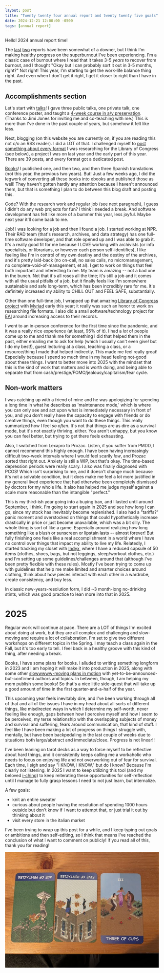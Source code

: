 ```yaml
---
layout: post
title: "Twenty twenty four annual report and twenty twenty five goals"
date: 2024-12-21 12:00:00 -0500
tags: [annual report]
---
```


Hello! 2024 annual report time!

The [last](https://bits.ashleyblewer.com/blog/2022/12/29/2022-annual-report/) [two](https://bits.ashleyblewer.com/blog/2023/12/27/annual-report/) reports have been somewhat of a downer, but I think I'm making healthy progress on the superburnout I've been experiencing. I'm a classic case of burnout where I read that it takes 3-5 _years_ to recover from burnout, and I thought "Okay but I can probably sort it out in 3-5 months, right?" Not right! This year, I'm starting to get the work-life balance thing right. And even when I don't get it right, I get it closer to right than I have in the past.

## Accomplishments section

Let's start with [talks](https://bits.ashleyblewer.com/talks/)! I gave three public talks, one private talk, one conference poster, and taught a [4-week course in a/v preservation](https://docs.google.com/document/d/1xFCU7tO8n1M3W4PoJpuF1NWSI1jSKEAYBwWCCvkIr_c/edit?tab=t.0). (Thanks to Jimi Jones for inviting me and co-teaching with me.) This is more than I've done in the past couple of years, but somehow it felt like less.

Next, blogging (on this website you are currently on, if you are reading this not c/o an RSS reader). I did a LOT of that. I challenged myself to [post something about every format](https://bits.ashleyblewer.com/blog/2023/08/04/researching-file-formats-library-of-congress-sustainability-of-digital-formats/) I was researching for the Library of Congress (see below), a project I was on last year and the early part of this year. There are 39 posts, and every format got a dedicated post.

[Books](https://mediaguides.archivesoftomorrow.com/books/)! I published one, and then two, and then three Spanish translations (not this year, the previous two years). But! Just a few weeks ago, I did the legwork of converting all these books into ebooks and published those as well! They haven't gotten hardly any attention because I haven't announced them, but that is something I plan to do between this blog draft and posting this.

Code? With the research work and regular job (see next paragraph), I guess I didn't do any web projects for fun? I think I needed a break. And software development has felt like more of a bummer this year, less joyful. Maybe next year it'll come back to me.

Job! I was looking for a job and then I found a job. I started working at NPR. Their RAD team (that's research, archives, and data strategy) has one full-time software developer, and that role opened up and I was able to grab it. It's a really good fit for me because I LOVE working with archivists (or info specialists, or librarians, or however each person self-identifies), I like feeling like I'm in control of my own destiny and the destiny of the archives, and it's pretty laid-back (no on-call, no sales calls, no micromanagement, no complete-void-of-management, et al). I get to work on things that feel both important and interesting to me. My team is amazing -- not a bad one in the bunch. Not that it's all roses all the time; it's still a job and it comes with all the usual pitfalls of a job, but it finally feels like I'm somewhere sustainable and safe long-term, which has been incredibly rare for me. It's definitely increased my ability to CHILL OUT and FEEL SAFE, substantially.

Other than one full-time job, I wrapped up that amazing [Library of Congress project](https://blogs.loc.gov/thesignal/2023/06/filling-in-the-file-format-gaps/) with [Myriad](https://myriadconsultants.org/blog/enhancing-file-format-documentation-myriads-commitment-to-collaboration-transparency-and-efficiency) early this year; it really was such an honor to work on researching file formats. I also did a small software/technology project for [EAI](https://www.eai.org/) around increasing access to their records.

I went to an in-person conference for the first time since the pandemic, and it was a really nice experience (at least, 95% of it). I had a _lot_ of people come up to me and thank me for something I did that helped them in the past, either emailing me to ask for help (which I usually can't even give! but I do my best!), guest lecturing at a class, teaching a class, or a resource/thing I made that helped indirectly. This made me feel really great! Especially because I spend so much time in my head feeling not-good about these things. I want to better move into 2025 with the mindset that this is the kind of work that matters and is worth doing, and being able to separate that from cash/prestige/FOMO/jealousy/capitalism/fear cycle.

## Non-work matters

I was catching up with a friend of mine and he was apologizing for spending a long time in what he describes as 'maintenance mode,' which is where you can only see and act upon what is immediately necessary in front of you, and you don't really have the capacity to engage with friends or do creative things, even though you want to do these things. This really summarized how I feel *so often*. It's not that things are as dire as a survival mode, but it's not exactly thriving, either. You aren't unhappy, but you know you can feel better, but trying to get there feels exhausting.

Also, I switched from Lexapro to Prozac. Listen, if you suffer from PMDD, I cannot recommend this highly enough. I have been having increasingly difficult two-week intervals where I would feel scarily _low_, and Prozac sorted that right out. Anxiety is still a WIP, but that's okay. The time-based depression periods were really scary. I also was finally diagnosed with PCOS! Which isn't surprising to me, and it doesn't change much because it's not a solvable condition, but it does make me feel a lot more justified in my general lived experience that had otherwise been completely dismissed by doctors for my whole life. It also has helped me judge myself against a scale more reasonable than the intangible "perfect."

This is my third-ish year going into a buying ban, and I lasted until around September, I think. I'm going to start again in 2025 and see how long I can go, since my stock has inevitably become replenished. I also had a "tariffs?" panic moment and overstocked on things that could hypothetically increase drastically in price or just become unavailable, which was a bit silly. The whole thing is sort of like a game. Especially around realizing how long something like a blush or sunscreen or lipstain lasts -- almost forever! But fully finishing one feels like a real accomplishment in a world where I have no control over things that impact my ability to live my life. Relatedly, I started tracking my closet with [Indyx](https://www.myindyx.com/), where I have a reduced capsule of 50 items (clothes, shoes, bags, but not leggings, sleep/workout clothes, etc.) and I'm setting up some guidelines/challenges around that (although I've been pretty flexible with these rules). Mostly I've been trying to come up with guidelines that help me make limited and smarter choices around clothing, think about how pieces interact with each other in a wardrobe, create consistency, and buy less.

In classic new-years-resolution form, I did ~3 month-long no-drinking stints, which was good practice to lean more into that in 2025.

# 2025

Regular work will continue at pace. There are a LOT of things I'm excited about doing at work, but they are all complex and challenging and slow-moving and require a lot of collaboration. I'm set to give two different workshops on different topics in the Spring. I may teach a class again in the Fall, but it's too early to tell. I feel back in a healthy groove with this kind of thing, after needing a break.

Books, I have some plans for books. I alluded to writing something longform in 2023 and I am hoping it will make it into production in 2025, along with some other [slowwwww-moving plans in motion](https://formattingpress.com/) with yet-to-be-announced-but-confirmed authors and topics. In between, though, I am helping my mom publish some books! So that's a nice little side-quest that will take up a good amount of time in the first quarter-and-a-half of the year.

This upcoming year feels inevitably dire, and I've been working through all of that and all of the issues I have in my head about all sorts of different things, like misdirected ways in which I determine my self-worth, never feeling like enough, gaps between how I perceive myself and how I seem to be perceived, my terse relationship with the overlapping subjects of money and survival and suffering, fears around communication, that kind of stuff. I feel like I have been making a lot of progress on things I struggle with, mentally, but have been backpedaling in the last couple of weeks due to situations both large/abstract and immediate/close. Progress is not linear!!

I've been leaning on tarot decks as a way to force myself to be reflective about hard things, and it consistently keeps calling me a workaholic who needs to focus on enjoying life and not overworking out of fear for survival. Each time, I sigh and say "I KNOW, I KNOW," but do I know? Because I'm clearly not listening. In 2025 I want to keep utilizing this tool (and my beloved [i-ching](https://bits.ashleyblewer.com/i-ching/)) to keep reiterating these opportunities for self-reflection until I manage to fully grasp lessons I need to not just learn, but internalize.

A few goals:
- knit an entire sweater
- curious about people having the resolution of spending 1000 hours outside but don't know if I want to attempt that, or just trial it out by thinking about it
- visit every store in the italian market

I've been trying to wrap up this post for a while, and I keep typing out goals or ambitions and then self-editing, so I think that means I've reached the conclusion of what I want to comment on publicly! If you read all of this, thank you for reading! 

![tarot reading: ace of pentacles reversed, five of pentacles reversed, three of cups](/images/three-of-cups.jpg)